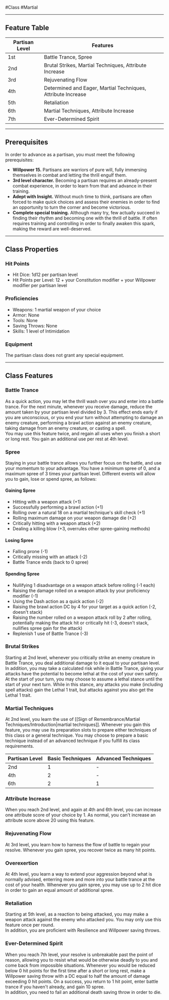 #Class #Martial 
- - -
## Feature Table

| **Partisan Level** | **Features**                                                 |
| ------------------ | ------------------------------------------------------------ |
| 1st                | Battle Trance, Spree                                         |
| 2nd                | Brutal Strikes, Martial Techniques, Attribute Increase       |
| 3rd                | Rejuvenating Flow                                            |
| 4th                | Determined and Eager, Martial Techniques, Attribute Increase |
| 5th                | Retaliation                                                  |
| 6th                | Martial Techniques, Attribute Increase                       |
| 7th                | Ever-Determined Spirit                                       |
- - -
## Prerequisites
 
In order to advance as a partisan, you must meet the following prerequisites:
- **Willpower 15.** Partisans are warriors of pure will, fully immersing themselves in combat and letting the thrill engulf them.
- **3rd level character.** Becoming a partisan requires an already-present combat experience, in order to learn from that and advance in their training.
- **Adept with Insight.** Without much time to think, partisans are often forced to make quick choices and assess their enemies in order to find an opportunity to turn the corner and become victorious.
- **Complete special training.** Although many try, few actually succeed in finding their rhythm and becoming one with the thrill of battle. If often requires training and controlling in order to finally awaken this spark, making the reward are well-deserved.
- - -
## Class Properties
### Hit Points
 
- Hit Dice: 1d12 per partisan level
- Hit Points per Level: 12 + your Constitution modifier + your Willpower modifier per partisan level  
### Proficiencies
 
- Weapons: 1 martial weapon of your choice
- Armor: None
- Tools: None
- Saving Throws: None
- Skills: 1 level of Intimidation  
### Equipment
 
The partisan class does not grant any special equipment.
- - -
## Class Features
### Battle Trance
 
As a quick action, you may let the thrill wash over you and enter into a battle trance. For the next minute, whenever you receive damage, reduce the amount taken by your partisan level divided by 3. This effect ends early if you are unconscious, or you end your turn without attempting to damage an enemy creature, performing a brawl action against an enemy creature, taking damage from an enemy creature, or casting a spell.  
You may use this feature twice, and regain all uses when you finish a short or long rest. You gain an additional use per rest at 4th level.
### Spree
 
Staying in your battle trance allows you further focus on the battle, and use your momentum to your advantage. You have a minimum spree of 0, and a maximum spree of 3 times your partisan level. Different events will allow you to gain, lose or spend spree, as follows:
#### Gaining Spree
- Hitting with a weapon attack (+1)
- Successfully performing a brawl action (+1)
- Rolling over a natural 18 on a martial technique's skill check (+1) 
- Rolling maximum damage on your weapon damage die (+2)
- Critically hitting with a weapon attack (+2)
- Dealing a killing blow (+3, overrules other spree-gaining methods)
#### Losing Spree
- Falling prone (-1)
- Critically missing with an attack (-2)
- Battle Trance ends (back to 0 spree)
#### Spending Spree
- Nullifying 1 disadvantage on a weapon attack before rolling (-1 each)
- Raising the damage rolled on a weapon attack by your proficiency modifier (-1)
- Using the Dash action as a quick action (-2)
- Raising the brawl action DC by 4 for your target as a quick action (-2, doesn't stack)
- Raising the number rolled on a weapon attack roll by 2 after rolling, potentially making the attack hit or critically hit (-3, doesn't stack, nullifies spree gain for the attack)
- Replenish 1 use of Battle Trance (-3)    
### Brutal Strikes

Starting at 2nd level, whenever you critically strike an enemy creature in Battle Trance, you deal additional damage to it equal to your partisan level.
In addition, you may take a calculated risk while in Battle Trance, giving your attacks have the potential to become lethal at the cost of your own safety. At the start of your turn, you may choose to assume a lethal stance until the start of your next turn. While in this stance, any attacks you make (including spell attacks) gain the Lethal 1 trait, but attacks against you also get the Lethal 1 trait.
### Martial Techniques
 
At 2nd level, you learn the  use of [[Sign of Remembrance/Martial Techniques/Introduction|martial techniques]]. Whenever you gain this feature, you may use its preparation slots to prepare either techniques of this class or a general technique. You may choose to prepare a basic technique instead of an advanced technique if you fulfill its class requirements.

| **Partisan Level** | **Basic Techniques** | **Advanced Techniques** |
| ------------------ | -------------------- | ----------------------- |
| 2nd                | 1                    | -                       |
| 4th                | 2                    | -                       |
| 6th                | 2                    | 1                       |
### Attribute Increase
 
When you reach 2nd level, and again at 4th and 6th level, you can increase one attribute score of your choice by 1. As normal, you can't increase an attribute score above 20 using this feature.
### Rejuvenating Flow
 
At 3rd level, you learn how to harness the flow of battle to regain your resolve. Whenever you gain spree, you recover twice as many hit points.
### Overexertion
 
At 4th level, you learn a way to extend your aggression beyond what is normally advised, enterring more and more into your battle trance at the cost of your health. Whenever you gain spree, you may use up to 2 hit dice in order to gain an equal amount of additional spree.
### Retaliation
 
Starting at 5th level, as a reaction to being attacked, you may make a weapon attack against the enemy who attacked you. You may only use this feature once per round.  
In addition, you are proficient with Resilience and Willpower saving throws.
### Ever-Determined Spirit
 
When you reach 7th level, your resolve is unbreakable past the point of reason, allowing you to resist what would be otherwise deadly to you and come back from impossible situations. Whenever you would be reduced below 0 hit points for the first time after a short or long rest, make a Willpower saving throw with a DC equal to half the amount of damage exceeding 0 hit points. On a success, you return to 1 hit point, enter battle trance if you haven't already, and gain 10 spree.  
In addition, you need to fail an additional death saving throw in order to die.